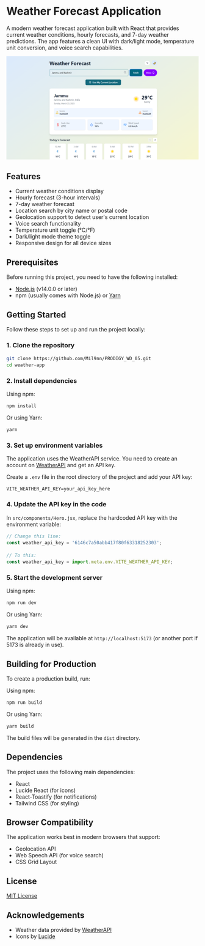 # Weather Forecast Application

A modern weather forecast application built with React that provides current weather conditions, hourly forecasts, and 7-day weather predictions. The app features a clean UI with dark/light mode, temperature unit conversion, and voice search capabilities.

![Weather Forecast App Screenshot](./public/weatherapp-screenshot.png)

## Features

- Current weather conditions display
- Hourly forecast (3-hour intervals)
- 7-day weather forecast
- Location search by city name or postal code
- Geolocation support to detect user's current location
- Voice search functionality
- Temperature unit toggle (°C/°F)
- Dark/light mode theme toggle
- Responsive design for all device sizes

## Prerequisites

Before running this project, you need to have the following installed:
- [Node.js](https://nodejs.org/) (v14.0.0 or later)
- npm (usually comes with Node.js) or [Yarn](https://yarnpkg.com/)

## Getting Started

Follow these steps to set up and run the project locally:

### 1. Clone the repository

```bash
git clone https://github.com/Mil9nn/PRODIGY_WD_05.git
cd weather-app
```

### 2. Install dependencies

Using npm:
```bash
npm install
```

Or using Yarn:
```bash
yarn
```

### 3. Set up environment variables

The application uses the WeatherAPI service. You need to create an account on [WeatherAPI](https://www.weatherapi.com/) and get an API key.

Create a `.env` file in the root directory of the project and add your API key:

```
VITE_WEATHER_API_KEY=your_api_key_here
```

### 4. Update the API key in the code

In `src/components/Hero.jsx`, replace the hardcoded API key with the environment variable:

```javascript
// Change this line:
const weather_api_key = '6146c7a50abb417f80f63318252303';

// To this:
const weather_api_key = import.meta.env.VITE_WEATHER_API_KEY;
```

### 5. Start the development server

Using npm:
```bash
npm run dev
```

Or using Yarn:
```bash
yarn dev
```

The application will be available at `http://localhost:5173` (or another port if 5173 is already in use).

## Building for Production

To create a production build, run:

Using npm:
```bash
npm run build
```

Or using Yarn:
```bash
yarn build
```

The build files will be generated in the `dist` directory.

## Dependencies

The project uses the following main dependencies:
- React
- Lucide React (for icons)
- React-Toastify (for notifications)
- Tailwind CSS (for styling)

## Browser Compatibility

The application works best in modern browsers that support:
- Geolocation API
- Web Speech API (for voice search)
- CSS Grid Layout

## License

[MIT License](LICENSE)

## Acknowledgements

- Weather data provided by [WeatherAPI](https://www.weatherapi.com/)
- Icons by [Lucide](https://lucide.dev/)